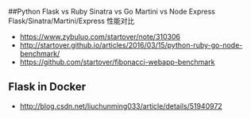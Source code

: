 
##Python Flask vs Ruby Sinatra vs Go Martini vs Node Express
Flask/Sinatra/Martini/Express 性能对比
* https://www.zybuluo.com/startover/note/310306
* http://startover.github.io/articles/2016/03/15/python-ruby-go-node-benchmark/
* https://github.com/startover/fibonacci-webapp-benchmark



## Flask in Docker
* http://blog.csdn.net/liuchunming033/article/details/51940972
